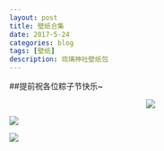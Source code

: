```yaml
---
layout: post
title: 壁纸合集
date: 2017-5-24
categories: blog
tags: [壁纸]
description: 琉璃神社壁纸包
---
```

##提前祝各位粽子节快乐~

<center>
    <p><img src="http://oqgbih146.bkt.clouddn.com/43848092_p0.jpg" align="center"></p>
</center>

![](http://oqgbih146.bkt.clouddn.com/03.jpg)

![](http://oqgbih146.bkt.clouddn.com/29.jpg)